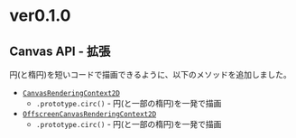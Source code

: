 # ver0.1.0

## Canvas API - 拡張

円(と楕円)を短いコードで描画できるように、以下のメソッドを追加しました。

- [`CanvasRenderingContext2D`](./../refs/CanvasRenderingContext2D.md)
    - `.prototype.circ()` - 円(と一部の楕円)を一発で描画
- [`OffscreenCanvasRenderingContext2D`](./../refs/CanvasRenderingContext2D.md)
    - `.prototype.circ()` - 円(と一部の楕円)を一発で描画

